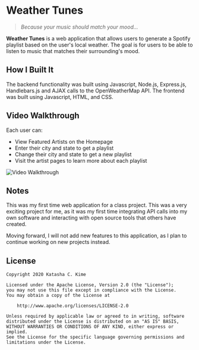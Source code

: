 # Weather Tunes
> *Because your music should match your mood...*

**Weather Tunes** is a web application that allows users to generate a Spotify playlist based on the user's local weather. The goal is for users to be able to listen to music that matches their surrounding's mood.

## How I Built It
The backend functionality was built using Javascript, Node.js, Express.js, Handlebars.js and AJAX calls to the OpenWeatherMap API. 
The frontend was built using Javascript, HTML, and CSS.

## Video Walkthrough
Each user can:
- View Featured Artists on the Homepage
- Enter their city and state to get a playlist
- Change their city and state to get a new playlist
- Visit the artist pages to learn more about each playlist

<img src='https://github.com/kat-kime/weatherTunes/blob/master/walkthrough.gif' title='Video Walkthrough' width='' alt='Video Walkthrough' />

## Notes

This was my first time web application for a class project. This was a very exciting project for me, as it was my first time integrating API calls into my own software and interacting with open source tools that others have created. 

Moving forward, I will not add new features to this application, as I plan to continue working on new projects instead. 

## License

    Copyright 2020 Katasha C. Kime

    Licensed under the Apache License, Version 2.0 (the "License");
    you may not use this file except in compliance with the License.
    You may obtain a copy of the License at

        http://www.apache.org/licenses/LICENSE-2.0

    Unless required by applicable law or agreed to in writing, software
    distributed under the License is distributed on an "AS IS" BASIS,
    WITHOUT WARRANTIES OR CONDITIONS OF ANY KIND, either express or implied.
    See the License for the specific language governing permissions and
    limitations under the License.

